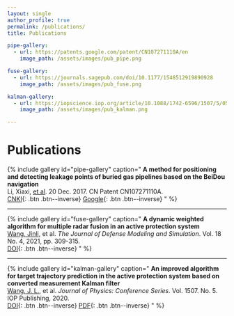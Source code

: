 ```yaml
---
layout: single
author_profile: true
permalink: /publications/
title: Publications

pipe-gallery:
  - url: https://patents.google.com/patent/CN107271110A/en
    image_path: /assets/images/pub_pipe.png

fuse-gallery:
  - url: https://journals.sagepub.com/doi/10.1177/1548512919890928
    image_path: /assets/images/pub_fuse.png

kalman-gallery:
  - url: https://iopscience.iop.org/article/10.1088/1742-6596/1507/5/052010
    image_path: /assets/images/pub_kalman.png

---
```

# Publications

{% include gallery id="pipe-gallery" caption="
**A method for positioning and detecting leakage points of buried gas pipelines based on the BeiDou navigation**
<br/>
Li, Xiaxi, <ins>et al</ins>. 20 Dec. 2017. CN Patent CN107271110A.
<br/>[CNKI](https://kns.cnki.net/kcms/detail/detail.aspx?dbcode=SCPD&dbname=SCPD2017&filename=CN107271110A){: .btn .btn--inverse}&nbsp;[Google](https://patents.google.com/patent/CN107271110A/en){: .btn .btn--inverse}
" %}

---

{% include gallery id="fuse-gallery" caption="
**A dynamic weighted algorithm for multiple radar fusion in an active protection system**
<br/>
<ins>Wang, Jinli</ins>, et al. *The Journal of Defense Modeling and Simulation*. Vol. 18 No. 4, 2021, pp. 309-315.
<br/>[DOI](https://journals.sagepub.com/doi/10.1177/1548512919890928){: .btn .btn--inverse}
" %}

---

{% include gallery id="kalman-gallery" caption="
**An improved algorithm for target trajectory prediction in the active protection system based on converted measurement Kalman filter**
<br/>
<ins>Wang, J. L.</ins>, et al. *Journal of Physics: Conference Series*. Vol. 1507. No. 5. IOP Publishing, 2020.
<br/>[DOI](https://iopscience.iop.org/article/10.1088/1742-6596/1507/5/052010){: .btn .btn--inverse}&nbsp;[PDF](https://iopscience.iop.org/article/10.1088/1742-6596/1507/5/052010/pdf){: .btn .btn--inverse}
" %}